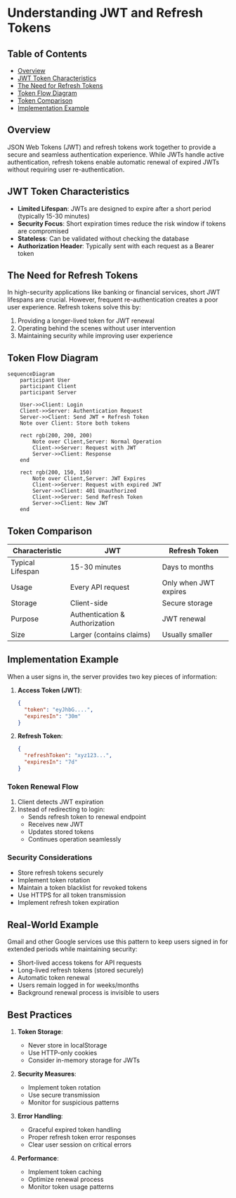 # Understanding JWT and Refresh Tokens

## Table of Contents
- [Overview](#overview)
- [JWT Token Characteristics](#jwt-token-characteristics)
- [The Need for Refresh Tokens](#the-need-for-refresh-tokens)
- [Token Flow Diagram](#token-flow-diagram)
- [Token Comparison](#token-comparison)
- [Implementation Example](#implementation-example)

## Overview
JSON Web Tokens (JWT) and refresh tokens work together to provide a secure and seamless authentication experience. While JWTs handle active authentication, refresh tokens enable automatic renewal of expired JWTs without requiring user re-authentication.

## JWT Token Characteristics

- **Limited Lifespan**: JWTs are designed to expire after a short period (typically 15-30 minutes)
- **Security Focus**: Short expiration times reduce the risk window if tokens are compromised
- **Stateless**: Can be validated without checking the database
- **Authorization Header**: Typically sent with each request as a Bearer token

## The Need for Refresh Tokens

In high-security applications like banking or financial services, short JWT lifespans are crucial. However, frequent re-authentication creates a poor user experience. Refresh tokens solve this by:

1. Providing a longer-lived token for JWT renewal
2. Operating behind the scenes without user intervention
3. Maintaining security while improving user experience

## Token Flow Diagram

```mermaid
sequenceDiagram
    participant User
    participant Client
    participant Server
    
    User->>Client: Login
    Client->>Server: Authentication Request
    Server->>Client: Send JWT + Refresh Token
    Note over Client: Store both tokens
    
    rect rgb(200, 200, 200)
        Note over Client,Server: Normal Operation
        Client->>Server: Request with JWT
        Server->>Client: Response
    end
    
    rect rgb(200, 150, 150)
        Note over Client,Server: JWT Expires
        Client->>Server: Request with expired JWT
        Server->>Client: 401 Unauthorized
        Client->>Server: Send Refresh Token
        Server->>Client: New JWT
    end
```

## Token Comparison

| Characteristic | JWT | Refresh Token |
|---------------|-----|---------------|
| Typical Lifespan | 15-30 minutes | Days to months |
| Usage | Every API request | Only when JWT expires |
| Storage | Client-side | Secure storage |
| Purpose | Authentication & Authorization | JWT renewal |
| Size | Larger (contains claims) | Usually smaller |

## Implementation Example

When a user signs in, the server provides two key pieces of information:

1. **Access Token (JWT)**:
   ```json
   {
     "token": "eyJhbG....",
     "expiresIn": "30m"
   }
   ```

2. **Refresh Token**:
   ```json
   {
     "refreshToken": "xyz123...",
     "expiresIn": "7d"
   }
   ```

### Token Renewal Flow

1. Client detects JWT expiration
2. Instead of redirecting to login:
   - Sends refresh token to renewal endpoint
   - Receives new JWT
   - Updates stored tokens
   - Continues operation seamlessly

### Security Considerations

- Store refresh tokens securely
- Implement token rotation
- Maintain a token blacklist for revoked tokens
- Use HTTPS for all token transmission
- Implement refresh token expiration

## Real-World Example

Gmail and other Google services use this pattern to keep users signed in for extended periods while maintaining security:

- Short-lived access tokens for API requests
- Long-lived refresh tokens (stored securely)
- Automatic token renewal
- Users remain logged in for weeks/months
- Background renewal process is invisible to users

## Best Practices

1. **Token Storage**:
   - Never store in localStorage
   - Use HTTP-only cookies
   - Consider in-memory storage for JWTs

2. **Security Measures**:
   - Implement token rotation
   - Use secure transmission
   - Monitor for suspicious patterns

3. **Error Handling**:
   - Graceful expired token handling
   - Proper refresh token error responses
   - Clear user session on critical errors

4. **Performance**:
   - Implement token caching
   - Optimize renewal process
   - Monitor token usage patterns
